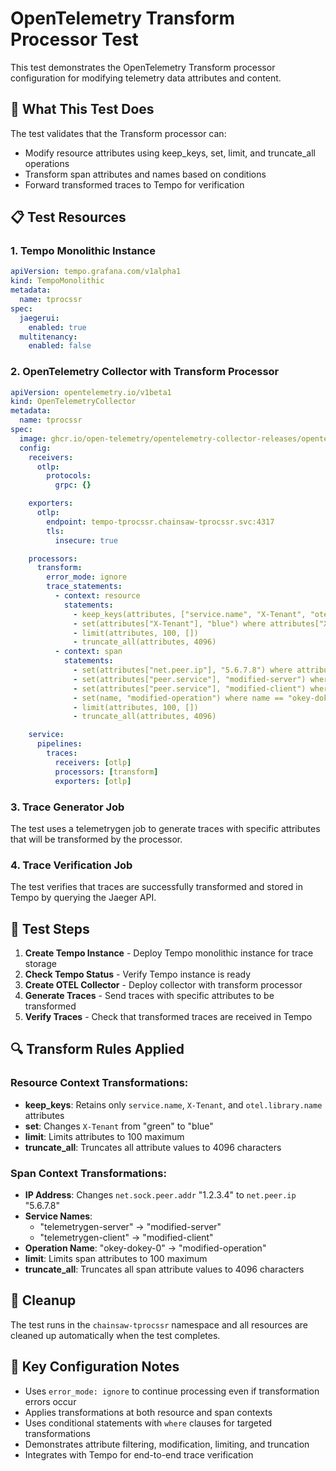 # OpenTelemetry Transform Processor Test

This test demonstrates the OpenTelemetry Transform processor configuration for modifying telemetry data attributes and content.

## 🎯 What This Test Does

The test validates that the Transform processor can:
- Modify resource attributes using keep_keys, set, limit, and truncate_all operations
- Transform span attributes and names based on conditions
- Forward transformed traces to Tempo for verification

## 📋 Test Resources

### 1. Tempo Monolithic Instance
```yaml
apiVersion: tempo.grafana.com/v1alpha1
kind: TempoMonolithic
metadata:
  name: tprocssr
spec:
  jaegerui:
    enabled: true
  multitenancy:
    enabled: false
```

### 2. OpenTelemetry Collector with Transform Processor
```yaml
apiVersion: opentelemetry.io/v1beta1
kind: OpenTelemetryCollector
metadata:
  name: tprocssr
spec:
  image: ghcr.io/open-telemetry/opentelemetry-collector-releases/opentelemetry-collector-contrib:0.129.1
  config:
    receivers:
      otlp:
        protocols:
          grpc: {}

    exporters:
      otlp:
        endpoint: tempo-tprocssr.chainsaw-tprocssr.svc:4317
        tls:
          insecure: true

    processors:
      transform:
        error_mode: ignore
        trace_statements:
          - context: resource
            statements:
              - keep_keys(attributes, ["service.name", "X-Tenant", "otel.library.name"])
              - set(attributes["X-Tenant"], "blue") where attributes["X-Tenant"] == "green"
              - limit(attributes, 100, [])
              - truncate_all(attributes, 4096)
          - context: span
            statements:
              - set(attributes["net.peer.ip"], "5.6.7.8") where attributes["net.sock.peer.addr"] == "1.2.3.4"
              - set(attributes["peer.service"], "modified-server") where attributes["peer.service"] == "telemetrygen-server"
              - set(attributes["peer.service"], "modified-client") where attributes["peer.service"] == "telemetrygen-client"
              - set(name, "modified-operation") where name == "okey-dokey-0"
              - limit(attributes, 100, [])
              - truncate_all(attributes, 4096)

    service:
      pipelines:
        traces:
          receivers: [otlp]
          processors: [transform]
          exporters: [otlp]
```

### 3. Trace Generator Job
The test uses a telemetrygen job to generate traces with specific attributes that will be transformed by the processor.

### 4. Trace Verification Job
The test verifies that traces are successfully transformed and stored in Tempo by querying the Jaeger API.

## 🚀 Test Steps

1. **Create Tempo Instance** - Deploy Tempo monolithic instance for trace storage
2. **Check Tempo Status** - Verify Tempo instance is ready
3. **Create OTEL Collector** - Deploy collector with transform processor
4. **Generate Traces** - Send traces with specific attributes to be transformed
5. **Verify Traces** - Check that transformed traces are received in Tempo

## 🔍 Transform Rules Applied

### Resource Context Transformations:
- **keep_keys**: Retains only `service.name`, `X-Tenant`, and `otel.library.name` attributes
- **set**: Changes `X-Tenant` from "green" to "blue"
- **limit**: Limits attributes to 100 maximum
- **truncate_all**: Truncates all attribute values to 4096 characters

### Span Context Transformations:
- **IP Address**: Changes `net.sock.peer.addr` "1.2.3.4" to `net.peer.ip` "5.6.7.8"
- **Service Names**: 
  - "telemetrygen-server" → "modified-server"
  - "telemetrygen-client" → "modified-client"
- **Operation Name**: "okey-dokey-0" → "modified-operation"
- **limit**: Limits span attributes to 100 maximum
- **truncate_all**: Truncates all span attribute values to 4096 characters

## 🧹 Cleanup

The test runs in the `chainsaw-tprocssr` namespace and all resources are cleaned up automatically when the test completes.

## 📝 Key Configuration Notes

- Uses `error_mode: ignore` to continue processing even if transformation errors occur
- Applies transformations at both resource and span contexts
- Uses conditional statements with `where` clauses for targeted transformations
- Demonstrates attribute filtering, modification, limiting, and truncation
- Integrates with Tempo for end-to-end trace verification 